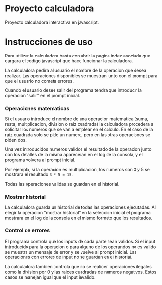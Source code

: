 # Proyecto calculadora

Proyecto calculadora interactiva en javascript.

# Instrucciones de uso

Para utilizar la calculadora basta con abrir la pagina index asociada que cargara el codigo javascript que hace funcionar la calculadora.

La calculadora pedira al usuario el nombre de la operacion que desea realizar. Las operaciones disponibles se muestran junto con el prompt para que el usuario no cometa errores.

Cuando el usuario desee salir del programa tendra que introducir la operacion "salir" en el prompt inicial.

### Operaciones matematicas

Si el usuario introduce el nombre de una operacion matematica (suma, resta, multiplicacion, division o raiz cuadrada) la calculadora procedera a solicitar los numeros que se van a emplear en el calculo. En el caso de la raiz cuadrada solo se pide un numero, pero en las otras operaciones se piden dos.

Una vez introducidos numeros validos el resultado de la operacion junto con los detalles de la misma apareceran en el log de la consola, y el programa volvera al prompt inicial.

Por ejemplo, si la operacion es multiplicacion, los numeros son 3 y 5 se mostrara el resultado `3 * 5 = 15`.

Todas las operaciones validas se guardan en el historial.

### Mostrar historial

La calculadora guarda un historial de todas las operaciones ejecutadas. Al elegir la operacion "mostrar historial" en la seleccion inicial el programa mostrara en el log de la consola en el mismo formato que los resultados.

### Control de errores

El programa controla que los inputs de cada parte sean validos. Si el input introducido para la operacion o para alguno de los operandos no es valido se muestra un mensaje de error y se vuelve al prompt inicial. Las operaciones con errores de input no se guardan en el historial.

La calculadora tambien controla que no se realicen operaciones ilegales como la division por 0 y las raices cuadradas de numeros negativos. Estos casos se manejan igual que el input invalido.